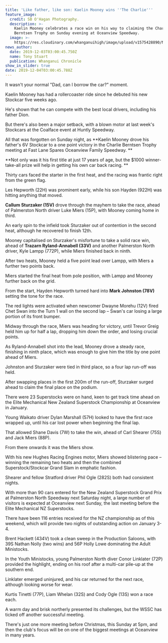 ```yaml
---
title: 'Like father, like son: Kaelin Mooney wins ''The Charlie'''
feature_image:
  credit: SB O'Hagan Photography.
  description: >-
    Kaelin Mooney celebrates a race win on his way to claiming the Charlie
    Berntsen Trophy on Sunday evening at Oceanview Speedway.
  image: >-
    https://res.cloudinary.com/whanganuihigh/image/upload/v1575428890/News/Kaelin_Mooney_wins_The_Charlie_Chron_3.12.19_in_dads_car.jpg
news_author:
  date: 2019-12-03T03:00:45.750Z
  name: Tony Stuart
  publication: Whanganui Chronicle
show_in_slider: true
date: 2019-12-04T03:00:45.788Z
---
```

It wasn't your normal "Dad, can I borrow the car?" moment.

Kaelin Mooney has had a rollercoaster ride since he debuted his new Stockcar five weeks ago.

He's shown that he can compete with the best local drivers, including his father Dion.

But there's also been a major setback, with a blown motor at last week's Stockcars at the Coalface event at Huntly Speedway.

All that was forgotten on Sunday night, as **Kaelin Mooney drove his father's 6V Stockcar to a one point victory in the Charlie Berntsen Trophy meeting at Fast Lane Spares Oceanview Family Speedway.**

**Not only was it his first title at just 17 years of age, but the $1000 winner-take-all prize will help in getting his own car back racing.**

Thirty cars faced the starter in the first heat, and the racing was frantic right from the green flag.

Les Hepworth (22H) was prominent early, while his son Hayden (922H) was hitting anything that moved.

**Callum Sturzaker (15V)** drove through the mayhem to take the race, ahead of Palmerston North driver Luke Miers (15P), with Mooney coming home in third.

An early spin to the infield took Sturzaker out of contention in the second heat, although he recovered to finish 12th.

Mooney capitalised on Sturzaker's misfortune to take a solid race win, ahead of **Trazarn Ryland-Annabell (33V)** and another Palmerston North driver, Kyle Lampp (772P), while Miers finished back in ninth.

After two heats, Mooney held a five point lead over Lampp, with Miers a further two points back.

Miers started the final heat from pole position, with Lampp and Mooney further back on the grid.

From the start, Hayden Hepworth turned hard into **Mark Johnston (78V)** setting the tone for the race.

The red lights were activated when newcomer Dwayne Morehu (12V) fired Chet Swan into the Turn 1 wall on the second lap – Swan's car losing a large portion of its front bumper.

Midway through the race, Miers was heading for victory, until Trevor Greig held him up for half a lap, dropping him down the order, and losing crucial points.

As Ryland-Annabell shot into the lead, Mooney drove a steady race, finishing in ninth place, which was enough to give him the title by one point ahead of Miers.

Johnston and Sturzaker were tied in third place, so a four lap run-off was held.

After swapping places in the first 200m of the run-off, Sturzaker surged ahead to claim the final place on the podium.

There were 23 Superstocks were on hand, keen to get track time ahead on the Elite Mechanical New Zealand Superstock Championship at Oceanview in January.

Young Waikato driver Dylan Marshall (57H) looked to have the first race wrapped up, until his car lost power when beginning the final lap.

That allowed Shane Davis (7W) to take the win, ahead of Carl Shearer (75S) and Jack Miers (88P).

From there onwards it was the Miers show.

With his new Hughes Racing Engines motor, Miers showed blistering pace – winning the remaining two heats and then the combined Superstock/Stockcar Grand Slam in emphatic fashion.

Shearer and fellow Stratford driver Phil Ogle (282S) both had consistent nights.

With more than 90 cars entered for the New Zealand Superstock Grand Prix at Palmerston North Speedway next Saturday night, a large number of visitors is expected at Oceanview next Sunday, the last meeting before the Elite Mechanical NZ Superstocks.

There have been 116 entries received for the NZ championship as of this weekend, which will provide two nights of outstanding action on January 3-4.

Brent Hackett (434V) took a clean sweep in the Production Saloons, with 39S Nathan Nolly (two wins) and 56P Holly Lowe dominating the Adult Ministocks.

In the Youth Ministocks, young Palmerston North diver Conor Linklater (72P) provided the highlight, ending on his roof after a multi-car pile-up at the southern end.

Linklater emerged uninjured, and his car returned for the next race, although looking worse for wear.

Kurtis Tinetti (77P), Liam Whelan (32S) and Cody Ogle (13S) won a race each.

A warm day and brisk northerly presented its challenges, but the WSSC has ticked off another successful meeting.

There's just one more meeting before Christmas, this Sunday at 5pm, and then the club's focus will be on one of the biggest meetings at Oceanview in many years.
